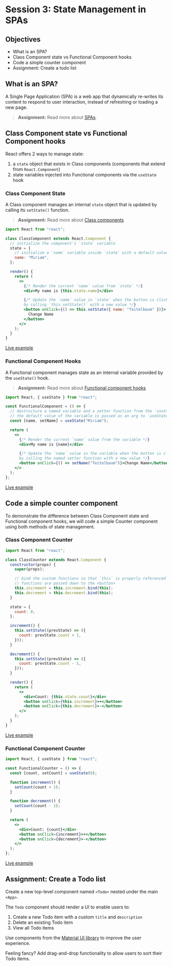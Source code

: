 # Session 3: State Management in SPAs

## Objectives

- What is an SPA?
- Class Component state vs Functional Component hooks
- Code a simple counter component
- Assignment: Create a todo list

## What is an SPA?

A Single Page Application (SPA) is a web app that dynamically re-writes its content to respond to user interaction, instead of refreshing or loading a new page.

> **Assignment:** Read more about [SPAs](https://en.wikipedia.org/wiki/Single-page_application).

## Class Component state vs Functional Component hooks

React offers 2 ways to manage state:

1. a `state` object that exists in Class components (components that extend from `React.Component`)
2. state variables injected into Functional components via the `useState` hook

### Class Component State

A Class component manages an internal `state` object that is updated by calling its `setState()` function.

> **Assignment:** Read more about [Class components](https://reactjs.org/docs/state-and-lifecycle.html#converting-a-function-to-a-class)

```jsx
import React from "react";

class ClassComponent extends React.Component {
  // initialize the component's `state` variable
  state = {
    // initialize a `name` variable inside `state` with a default value of 'Miriam'
    name: "Miriam",
  };

  render() {
    return (
      <>
        {/* Render the current `name` value from `state` */}
        <div>My name is {this.state.name}</div>

        {/* Update the `name` value in `state` when the button is clicked
        by calling `this.setState()` with a new value */}
        <button onClick={() => this.setState({ name: "Teitelbaum" })}>
          Change Name
        </button>
      </>
    );
  }
}
```

[Live example](https://jscomplete.com/playground/s782493)

### Functional Component Hooks

A Functional component manages state as an internal variable provided by the `useState()` hook.

> **Assignment:** Read more about [Functional component hooks](https://reactjs.org/docs/hooks-intro.html)

```jsx
import React, { useState } from "react";

const FunctionalComponent = () => {
  // destructure a named variable and a setter function from the `useState` hook
  // the default value of the variable is passed as an arg to `useState`
  const [name, setName] = useState("Miriam");

  return (
    <>
      {/* Render the current `name` value from the variable */}
      <div>My name is {name}</div>

      {/* Update the `name` value in the variable when the button is clicked
      by calling the named setter function with a new value */}
      <button onClick={() => setName("Teitelbaum")}>Change Name</button>
    </>
  );
};
```

[Live example](https://jscomplete.com/playground/s782481)

## Code a simple counter component

To demonstrate the difference between Class Component state and Functional component hooks, we will code a simple Counter component using both methods of state management.

### Class Component Counter

```jsx
import React from "react";

class ClassCounter extends React.Component {
  constructor(props) {
    super(props);

    // bind the custom functions so that `this` is properly referenced when the
    // functions are passed down to the <button>
    this.increment = this.increment.bind(this);
    this.decrement = this.decrement.bind(this);
  }

  state = {
    count: 0,
  };

  increment() {
    this.setState((prevState) => ({
      count: prevState.count + 1,
    }));
  }

  decrement() {
    this.setState((prevState) => ({
      count: prevState.count - 1,
    }));
  }

  render() {
    return (
      <>
        <div>Count: {this.state.count}</div>
        <button onClick={this.increment}>+</button>
        <button onClick={this.decrement}>-</button>
      </>
    );
  }
}
```

[Live example](https://jscomplete.com/playground/s782503)

### Functional Component Counter

```jsx
import React, { useState } from "react";

const FunctionalCounter = () => {
  const [count, setCount] = useState(0);

  function increment() {
    setCount(count + 1);
  }

  function decrement() {
    setCount(count - 1);
  }

  return (
    <>
      <div>Count: {count}</div>
      <button onClick={increment}>+</button>
      <button onClick={decrement}>-</button>
    </>
  );
};
```

[Live example](https://jscomplete.com/playground/s782519)

## Assignment: Create a Todo list

Create a new top-level component named `<Todo>` nested under the main `<App>`.

The `Todo` component should render a UI to enable users to:

1. Create a new Todo item with a custom `title` and `description`
2. Delete an existing Todo item
3. View all Todo items

Use components from the [Material UI library](https://mui.com/components/buttons/) to improve the user experience.

Feeling fancy? Add drag-and-drop functionality to allow users to sort their Todo items.
